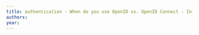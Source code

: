 ```yaml
---
title: authentication - When do you use OpenID vs. OpenID Connect - Information Security Stack Exchange
authors: 
year: 
---
```


